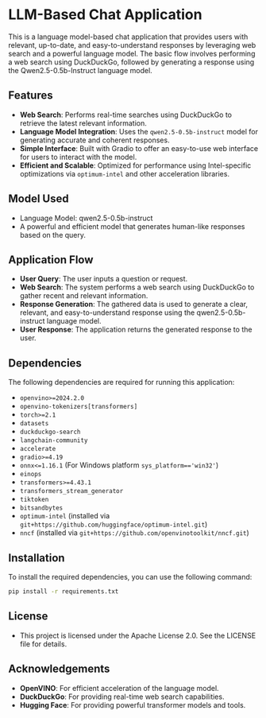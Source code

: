 # LLM-Based Chat Application

This is a language model-based chat application that provides users with relevant, up-to-date, and easy-to-understand responses by leveraging web search and a powerful language model. The basic flow involves performing a web search using DuckDuckGo, followed by generating a response using the Qwen2.5-0.5b-Instruct language model.

## Features

- **Web Search**: Performs real-time searches using DuckDuckGo to retrieve the latest relevant information.
- **Language Model Integration**: Uses the `qwen2.5-0.5b-instruct` model for generating accurate and coherent responses.
- **Simple Interface**: Built with Gradio to offer an easy-to-use web interface for users to interact with the model.
- **Efficient and Scalable**: Optimized for performance using Intel-specific optimizations via `optimum-intel` and other acceleration libraries.

## Model Used
- Language Model: qwen2.5-0.5b-instruct
- A powerful and efficient model that generates human-like responses based on the query.

## Application Flow
- **User Query**: The user inputs a question or request.
- **Web Search**: The system performs a web search using DuckDuckGo to gather recent and relevant information.
- **Response Generation**: The gathered data is used to generate a clear, relevant, and easy-to-understand response using the qwen2.5-0.5b-instruct language model.
- **User Response**: The application returns the generated response to the user.

## Dependencies

The following dependencies are required for running this application:

- `openvino>=2024.2.0`
- `openvino-tokenizers[transformers]`
- `torch>=2.1`
- `datasets`
- `duckduckgo-search`
- `langchain-community`
- `accelerate`
- `gradio>=4.19`
- `onnx<=1.16.1` (For Windows platform `sys_platform=='win32'`)
- `einops`
- `transformers>=4.43.1`
- `transformers_stream_generator`
- `tiktoken`
- `bitsandbytes`
- `optimum-intel` (installed via `git+https://github.com/huggingface/optimum-intel.git`)
- `nncf` (installed via `git+https://github.com/openvinotoolkit/nncf.git`)

## Installation

To install the required dependencies, you can use the following command:

```bash
pip install -r requirements.txt
```


## License
- This project is licensed under the Apache License 2.0. See the LICENSE file for details.

## Acknowledgements
- **OpenVINO**: For efficient acceleration of the language model.
- **DuckDuckGo**: For providing real-time web search capabilities.
- **Hugging Face**: For providing powerful transformer models and tools.
